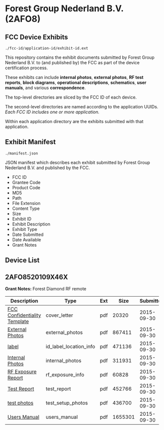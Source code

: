 # Forest Group Nederland B.V. (2AFO8)
## FCC Device Exhibits

```
./fcc-id/application-id/exhibit-id.ext
```

This repository contains the exhibit documents submitted by Forest Group Nederland B.V. to (and published by) the FCC as part of the device certification process.

These exhibits can include **internal photos**, **external photos**, **RF test reports**, **block diagrams**, **operational descriptions**, **schematics**, **user manuals**, and various **correspondence**.

The top-level directories are sliced by the FCC ID of each device.

The second-level directories are named according to the application UUIDs. *Each FCC ID includes one or more application.*

Within each application directory are the exhibits submitted with that application. 

## Exhibit Manifest

```
./manifest.json
```

JSON manifest which describes each exhibit submitted by Forest Group Nederland B.V. and published by the FCC.

- FCC ID
- Grantee Code
- Product Code
- MD5
- Path
- File Extension
- Content Type
- Size
- Exhibit ID
- Exhibit Description
- Exhibit Type
- Date Submitted
- Date Available
- Grant Notes

## Device List
## 2AFO8520109X46X
**Grant Notes:** Forest Diamond RF remote

| Description | Type | Ext | Size | Submitted | Available |
| ----------- | ---- | --- | ---- | --------- | --------- |
| [FCC Confidentiality Template](2AFO8520109X46X/eeb065477965306df1c3ec9104e43fff/2767577.pdf) | cover_letter | pdf | 20320 | 2015-09-30 | 2015-09-30 |
| [External Photos](2AFO8520109X46X/eeb065477965306df1c3ec9104e43fff/2767568.pdf) | external_photos | pdf | 867411 | 2015-09-30 | 2016-02-16 |
| [label](2AFO8520109X46X/eeb065477965306df1c3ec9104e43fff/2767567.pdf) | id_label_location_info | pdf | 471136 | 2015-09-30 | 2015-09-30 |
| [Internal Photos](2AFO8520109X46X/eeb065477965306df1c3ec9104e43fff/2767574.pdf) | internal_photos | pdf | 311931 | 2015-09-30 | 2016-02-16 |
| [RF Exposure Report](2AFO8520109X46X/eeb065477965306df1c3ec9104e43fff/2767575.pdf) | rf_exposure_info | pdf | 60828 | 2015-09-30 | 2015-09-30 |
| [Test Report](2AFO8520109X46X/eeb065477965306df1c3ec9104e43fff/2767571.pdf) | test_report | pdf | 452766 | 2015-09-30 | 2015-09-30 |
| [test photos](2AFO8520109X46X/eeb065477965306df1c3ec9104e43fff/2767572.pdf) | test_setup_photos | pdf | 436700 | 2015-09-30 | 2016-02-16 |
| [Users Manual](2AFO8520109X46X/eeb065477965306df1c3ec9104e43fff/2767573.pdf) | users_manual | pdf | 1655301 | 2015-09-30 | 2016-02-16 |
